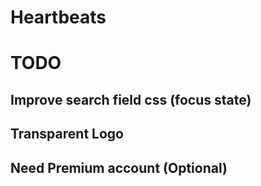 # Heartbeats

# TODO

## Improve search field css (focus state)

## Transparent Logo

## Need Premium account (Optional)
